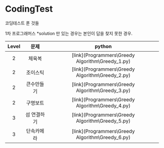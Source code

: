 
# CodingTest
코딩테스트 푼 것들

1차 프로그래머스
  *solution 만 있는 경우는 본인이 답을 찾지 못한 경우.


| Level | 문제 | python | 
| :---: | :---: | :---: |
| 2 | 체육복 | [link](Programmers\Greedy Algorithm\Greedy_1.py) |
| 2 | 조이스틱 | [link](Programmers\Greedy Algorithm\Greedy_2.py) |
| 2 | 큰수만들기 | [link](Programmers\Greedy Algorithm\Greedy_3.py)|
| 2 | 구명보트 | [link](Programmers\Greedy Algorithm\Greedy_4.py) |
| 3 | 섬 연결하기 | [link](Programmers\Greedy Algorithm\Greedy_5.py) |
| 3 | 단속카메라 | [link](Programmers\Greedy Algorithm\Greedy_6.py) |
